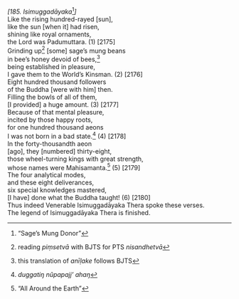 *\[185. Isimuggadāyaka*[^1]*\]*  
Like the rising hundred-rayed \[sun\],  
like the sun \[when it\] had risen,  
shining like royal ornaments,  
the Lord was Padumuttara. (1) \[2175\]  
Grinding up[^2] \[some\] sage’s mung beans  
in bee’s honey devoid of bees,[^3]  
being established in pleasure,  
I gave them to the World’s Kinsman. (2) \[2176\]  
Eight hundred thousand followers  
of the Buddha \[were with him\] then.  
Filling the bowls of all of them,  
\[I provided\] a huge amount. (3) \[2177\]  
Because of that mental pleasure,  
incited by those happy roots,  
for one hundred thousand aeons  
I was not born in a bad state.[^4] (4) \[2178\]  
In the forty-thousandth aeon  
\[ago\], they \[numbered\] thirty-eight,  
those wheel-turning kings with great strength,  
whose names were Mahisamanta.[^5] (5) \[2179\]  
The four analytical modes,  
and these eight deliverances,  
six special knowledges mastered,  
\[I have\] done what the Buddha taught! (6) \[2180\]  
Thus indeed Venerable Isimuggadāyaka Thera spoke these verses.  
The legend of Isimuggadāyaka Thera is finished.  
[^1]: “Sage’s Mung Donor”  
[^2]: reading *piṃsetvā* with BJTS for PTS *nisandhetvā*  
[^3]: this translation of *anīḷake* follows BJTS  
[^4]: *duggatiŋ nûpapajj’ ahaŋ*  
[^5]: “All Around the Earth”
